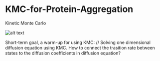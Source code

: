 # KMC-for-Protein-Aggregation

Kinetic Monte Carlo 


![alt text](https://img.memecdn.com/kiss-my-ass_o_452063.webp)

Short-term goal, a warm-up for using KMC:
//
Solving one dimensional diffusion equation using KMC.
How to connect the trasition rate between states to the diffusion coefficients in diffusion equation?
